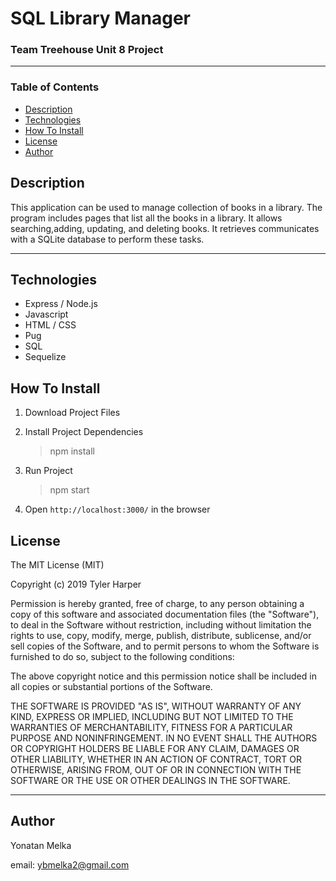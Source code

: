 # SQL Library Manager

### Team Treehouse Unit 8 Project

---

### Table of Contents

- [Description](#Description)
- [Technologies](#Technologies)
- [How To Install](#How-To-Install)
- [License](#License)
- [Author](#Author)

## Description

This application can be used to manage collection of books in a library. The program includes pages that list all the books in a library. It allows searching,adding, updating, and deleting books. It retrieves communicates with a SQLite database to perform these tasks.

---

## Technologies

- Express / Node.js
- Javascript
- HTML / CSS
- Pug
- SQL
- Sequelize

## How To Install

1. Download Project Files

2. Install Project Dependencies

   > npm install

3. Run Project

   > npm start

4. Open `http://localhost:3000/` in the browser

## License

The MIT License (MIT)

Copyright (c) 2019 Tyler Harper

Permission is hereby granted, free of charge, to any person obtaining a copy of this software and associated documentation files (the "Software"), to deal in the Software without restriction, including without limitation the rights to use, copy, modify, merge, publish, distribute, sublicense, and/or sell copies of the Software, and to permit persons to whom the Software is furnished to do so, subject to the following conditions:

The above copyright notice and this permission notice shall be included in all copies or substantial portions of the Software.

THE SOFTWARE IS PROVIDED "AS IS", WITHOUT WARRANTY OF ANY KIND, EXPRESS OR IMPLIED, INCLUDING BUT NOT LIMITED TO THE WARRANTIES OF MERCHANTABILITY, FITNESS FOR A PARTICULAR PURPOSE AND NONINFRINGEMENT. IN NO EVENT SHALL THE AUTHORS OR COPYRIGHT HOLDERS BE LIABLE FOR ANY CLAIM, DAMAGES OR OTHER LIABILITY, WHETHER IN AN ACTION OF CONTRACT, TORT OR OTHERWISE, ARISING FROM, OUT OF OR IN CONNECTION WITH THE SOFTWARE OR THE USE OR OTHER DEALINGS IN THE SOFTWARE.

---

## Author 

Yonatan Melka

email: [ybmelka2@gmail.com](mailto:ybmelka2@gmail.com)